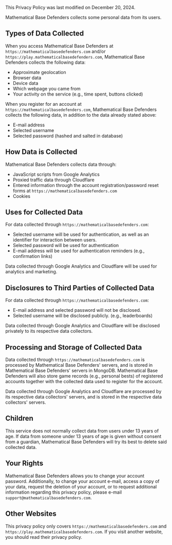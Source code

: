 This Privacy Policy was last modified on December 20, 2024.

Mathematical Base Defenders collects some personal data from its users.

## Types of Data Collected
When you access Mathematical Base Defenders at `https://mathematicalbasedefenders.com` and/or `https://play.mathematicalbasedefenders.com`, Mathematical Base Defenders collects the following data:
- Approximate geolocation
- Browser data
- Device data
- Which webpage you came from
- Your activity on the service (e.g., time spent, buttons clicked)

When you register for an account at `https://mathematicalbasedefenders.com`, Mathematical Base Defenders collects the following data, in addition to the data already stated above:
- E-mail address
- Selected username
- Selected password (hashed and salted in database)

## How Data is Collected
Mathematical Base Defenders collects data through:
- JavaScript scripts from Google Analytics
- Proxied traffic data through Cloudflare
- Entered information through the account registration/password reset forms at `https://mathematicalbasedefenders.com`
- Cookies

## Uses for Collected Data
For data collected through `https://mathematicalbasedefenders.com`: 
- Selected username will be used for authentication, as well as an identifier for interaction between users.
- Selected password will be used for authentication
- E-mail address will be used for authentication reminders (e.g., confirmation links)

Data collected through Google Analytics and Cloudflare will be used for analytics and marketing.

## Disclosures to Third Parties of Collected Data
For data collected through `https://mathematicalbasedefenders.com`:
- E-mail address and selected password will not be disclosed.
- Selected username will be disclosed publicly. (e.g., leaderboards) 
  
Data collected through Google Analytics and Cloudflare will be disclosed privately to its respective data collectors.

## Processing and Storage of Collected Data
Data collected through `https://mathematicalbasedefenders.com` is processed by Mathematical Base Defenders' servers, and is stored in Mathematical Base Defenders' servers in MongoDB.
Mathematical Base Defenders will also store game records (e.g., personal bests) of registered accounts together with the collected data used to register for the account.   

Data collected through Google Analytics and Cloudflare are processed by its respective data collectors' servers, and is stored in the respective data collectors' servers.

## Children
This service does not normally collect data from users under 13 years of age. If data from someone under 13 years of age is given without consent from a guardian, Mathematical Base Defenders will try its best to delete said collected data.

## Your Rights
Mathematical Base Defenders allows you to change your account password.
Additionally, to change your account e-mail, access a copy of your data, request the deletion of your account, or to request additional information regarding this privacy policy, please e-mail `support@mathematicalbasedefenders.com`.

## Other Websites
This privacy policy only covers `https://mathematicalbasedefenders.com` and `https://play.mathematicalbasedefenders.com`. If you visit another website, you should read their privacy policy.


